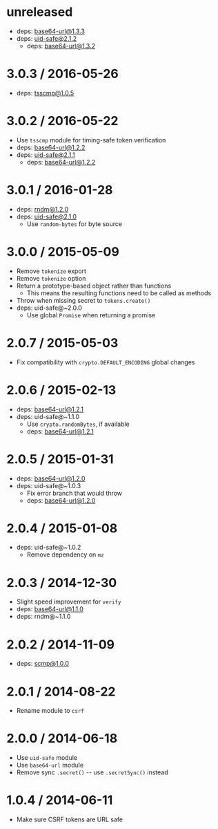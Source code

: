 unreleased
==========

  * deps: base64-url@1.3.3
  * deps: uid-safe@2.1.2
    - deps: base64-url@1.3.2

3.0.3 / 2016-05-26
==================

  * deps: tsscmp@1.0.5

3.0.2 / 2016-05-22
==================

  * Use `tsscmp` module for timing-safe token verification
  * deps: base64-url@1.2.2
  * deps: uid-safe@2.1.1
    - deps: base64-url@1.2.2

3.0.1 / 2016-01-28
==================

  * deps: rndm@1.2.0
  * deps: uid-safe@2.1.0
    - Use `random-bytes` for byte source

3.0.0 / 2015-05-09
==================

  * Remove `tokenize` export
  * Remove `tokenize` option
  * Return a prototype-based object rather than functions
    - This means the resulting functions need to be called as methods
  * Throw when missing secret to `tokens.create()`
  * deps: uid-safe@~2.0.0
    - Use global `Promise` when returning a promise

2.0.7 / 2015-05-03
==================

  * Fix compatibility with `crypto.DEFAULT_ENCODING` global changes

2.0.6 / 2015-02-13
==================

  * deps: base64-url@1.2.1
  * deps: uid-safe@~1.1.0
    - Use `crypto.randomBytes`, if available
    - deps: base64-url@1.2.1

2.0.5 / 2015-01-31
==================

  * deps: base64-url@1.2.0
  * deps: uid-safe@~1.0.3
    - Fix error branch that would throw
    - deps: base64-url@1.2.0

2.0.4 / 2015-01-08
==================

  * deps: uid-safe@~1.0.2
    - Remove dependency on `mz`

2.0.3 / 2014-12-30
==================

  * Slight speed improvement for `verify`
  * deps: base64-url@1.1.0
  * deps: rndm@~1.1.0

2.0.2 / 2014-11-09
==================

  * deps: scmp@1.0.0

2.0.1 / 2014-08-22
==================

  * Rename module to `csrf`

2.0.0 / 2014-06-18
==================

  * Use `uid-safe` module
  * Use `base64-url` module
  * Remove sync `.secret()` -- use `.secretSync()` instead

1.0.4 / 2014-06-11
==================

  * Make sure CSRF tokens are URL safe
